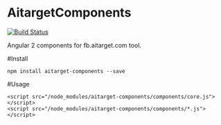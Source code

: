 # AitargetComponents

[![Build Status](https://travis-ci.org/aitarget/aitarget-components.svg?branch=master)](https://travis-ci.org/aitarget/aitarget-components)

Angular 2 components for fb.aitarget.com tool.

#Install

```npm install aitarget-components --save```

#Usage

```
<script src="/node_modules/aitarget-components/components/core.js"></script>
<script src="/node_modules/aitarget-components/components/*.js"></script>
```

